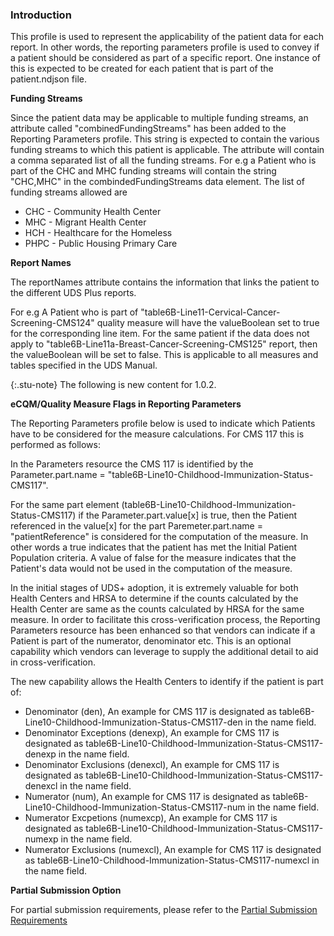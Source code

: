 

### Introduction

This profile is used to represent the applicability of the patient data for each report. In other words, the reporting parameters profile is used to convey if a patient should be considered as part of a specific report. One instance of this is expected to be created for each patient that is part of the patient.ndjson file.

**Funding Streams**

Since the patient data may be applicable to multiple funding streams, an attribute called "combinedFundingStreams" has been added to the Reporting Parameters profile. This string is expected to contain the various funding streams to which this patient is applicable. The attribute will contain a comma separated list of all the funding streams. For e.g a Patient who is part of the CHC and MHC funding streams will contain the string "CHC,MHC" in the combindedFundingStreams data element. The list of funding streams allowed are 

* CHC - Community Health Center  
* MHC - Migrant Health Center 
* HCH - Healthcare for the Homeless
* PHPC - Public Housing Primary Care

**Report Names**

The reportNames attribute contains the information that links the patient to the different UDS Plus reports. 

For e.g A Patient who is part of "table6B-Line11-Cervical-Cancer-Screening-CMS124" quality measure will have the valueBoolean set to true for the corresponding line item. For the same patient if the data does not apply to "table6B-Line11a-Breast-Cancer-Screening-CMS125" report, then the valueBoolean will be set to false. This is applicable to all measures and tables specified in the UDS Manual.


{:.stu-note}
The following is new content for 1.0.2.

<div class="bg-success" markdown="1">

**eCQM/Quality Measure Flags in Reporting Parameters** 

The Reporting Parameters profile below is used to indicate which Patients have to be considered for the measure calculations. For CMS 117 this is performed as follows:

In the Parameters resource the CMS 117 is identified by the Parameter.part.name = "table6B-Line10-Childhood-Immunization-Status-CMS117".

For the same part element (table6B-Line10-Childhood-Immunization-Status-CMS117) if the Parameter.part.value[x] is true, then the Patient referenced in the value[x] for the part Paremeter.part.name = "patientReference" is considered for the computation of the measure. In other words a true indicates that the patient has met the Initial Patient Population criteria. A value of false for the measure indicates that the Patient's data would not be used in the computation of the measure. 

In the initial stages of UDS+ adoption, it is extremely valuable for both Health Centers and HRSA to determine if the counts calculated by the Health Center are same as the counts calculated by HRSA for the same measure. In order to facilitate this cross-verification process, the Reporting Parameters resource has been enhanced so that vendors can indicate if a Patient is part of the numerator, denominator etc. This is an optional capability which vendors can leverage to supply the additional detail to aid in cross-verification. 

The new capability allows the Health Centers to identify if the patient is part of:

* Denominator (den), An example for CMS 117 is designated as table6B-Line10-Childhood-Immunization-Status-CMS117-den in the name field.
* Denominator Exceptions (denexp),  An example for CMS 117 is designated as table6B-Line10-Childhood-Immunization-Status-CMS117-denexp in the name field.
* Denominator Exclusions (denexcl),   An example for CMS 117 is designated as table6B-Line10-Childhood-Immunization-Status-CMS117-denexcl in the name field.
* Numerator (num),  An example for CMS 117 is designated as table6B-Line10-Childhood-Immunization-Status-CMS117-num in the name field.
* Numerator Excpetions (numexcp),  An example for CMS 117 is designated as table6B-Line10-Childhood-Immunization-Status-CMS117-numexp in the name field.
* Numerator Exclusions (numexcl),  An example for CMS 117 is designated as table6B-Line10-Childhood-Immunization-Status-CMS117-numexcl in the name field.




</div>

**Partial Submission Option**

For partial submission requirements, please refer to the [Partial Submission Requirements](spec.html#data-submitter-requirements)

